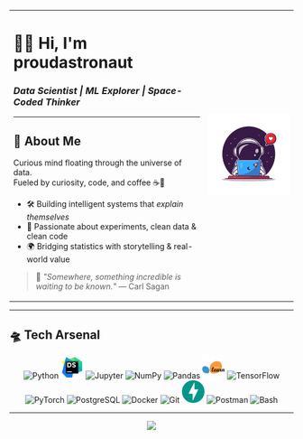 <!-- README for GitHub profile: @proudastronaut | Cosmic Minimalist Theme -->

<div align="center">

<table>
  <tr>
    <td>

<h1>👨‍🚀 Hi, I'm proudastronaut</h1>
<h3><i>Data Scientist | ML Explorer | Space-Coded Thinker</i></h3>

---

## 🌌 About Me

Curious mind floating through the universe of data.  
Fueled by curiosity, code, and coffee ☕🚀

- 🛠️ Building intelligent systems that *explain themselves*  
- 🧪 Passionate about experiments, clean data & clean code  
- 🌍 Bridging statistics with storytelling & real-world value  

> 🌠 <i>"Somewhere, something incredible is waiting to be known."</i> — Carl Sagan

</td>
<td>
  <img src="https://raw.githubusercontent.com/proudastronaut/proudastronaut/main/assets/astro.png" width="400" alt="Avatar Astronaut"/>
</td>
  </tr>
</table>

</div>

---

## 🛸 Tech Arsenal

<p align="center">
  <img src="https://cdn.jsdelivr.net/gh/devicons/devicon/icons/python/python-original.svg" width="40" height="40" alt="Python" />
  <img src="https://raw.githubusercontent.com/proudastronaut/proudastronaut/main/assets/DataSpell.svg" width="40" height="40" alt="DataSpell" />
  <img src="https://cdn.jsdelivr.net/gh/devicons/devicon/icons/jupyter/jupyter-original.svg" width="40" height="40" alt="Jupyter" />
  <img src="https://cdn.jsdelivr.net/gh/devicons/devicon/icons/numpy/numpy-original.svg" width="40" height="40" alt="NumPy" />
  <img src="https://cdn.jsdelivr.net/gh/devicons/devicon/icons/pandas/pandas-original.svg" width="40" height="40" alt="Pandas" />
  <img src="https://raw.githubusercontent.com/proudastronaut/proudastronaut/main/assets/scikit-learn.svg" width="40" height="40" alt="Scikit-learn logo"/>
  <img src="https://cdn.jsdelivr.net/gh/devicons/devicon/icons/tensorflow/tensorflow-original.svg" width="40" height="40" alt="TensorFlow" />
  <img src="https://cdn.jsdelivr.net/gh/devicons/devicon/icons/pytorch/pytorch-original.svg" width="40" height="40" alt="PyTorch" />
  <img src="https://cdn.jsdelivr.net/gh/devicons/devicon/icons/postgresql/postgresql-original.svg" width="40" height="40" alt="PostgreSQL" />
  <img src="https://cdn.jsdelivr.net/gh/devicons/devicon/icons/docker/docker-original.svg" width="40" height="40" alt="Docker" />
  <img src="https://cdn.jsdelivr.net/gh/devicons/devicon/icons/git/git-original.svg" width="40" height="40" alt="Git" />
  <img src="https://raw.githubusercontent.com/proudastronaut/proudastronaut/main/assets/FastAPI.svg" width="40" height="40" alt="FastAPI" />
  <img src="https://cdn.jsdelivr.net/gh/devicons/devicon/icons/postman/postman-original.svg" width="40" height="40" alt="Postman" />
  <img src="https://cdn.jsdelivr.net/gh/devicons/devicon/icons/bash/bash-original.svg" width="40" height="40" alt="Bash" />
</p>

---

<div align="center">
  <img src="https://capsule-render.vercel.app/api?type=waving&color=0D0D3C&height=100&section=footer&text=Thanks%20for%20exploring%20my%20universe%20🚀&fontColor=FFFFFF&fontSize=16" />
</div>

